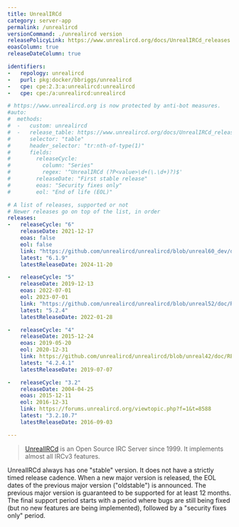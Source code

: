 ```yaml
---
title: UnrealIRCd
category: server-app
permalink: /unrealircd
versionCommand: ./unrealircd version
releasePolicyLink: https://www.unrealircd.org/docs/UnrealIRCd_releases
eoasColumn: true
releaseDateColumn: true

identifiers:
-   repology: unrealircd
-   purl: pkg:docker/bbriggs/unrealircd
-   cpe: cpe:2.3:a:unrealircd:unrealircd
-   cpe: cpe:/a:unrealircd:unrealircd

# https://www.unrealircd.org is now protected by anti-bot measures.
#auto:
#  methods:
#  -   custom: unrealircd
#  -   release_table: https://www.unrealircd.org/docs/UnrealIRCd_releases
#      selector: "table"
#      header_selector: "tr:nth-of-type(1)"
#      fields:
#        releaseCycle:
#          column: "Series"
#          regex: '^UnrealIRCd (?P<value>\d+(\.\d+)?)$'
#        releaseDate: "First stable release"
#        eoas: "Security fixes only"
#        eol: "End of life (EOL)"

# A list of releases, supported or not
# Newer releases go on top of the list, in order
releases:
-   releaseCycle: "6"
    releaseDate: 2021-12-17
    eoas: false
    eol: false
    link: "https://github.com/unrealircd/unrealircd/blob/unreal60_dev/doc/RELEASE-NOTES.md#unrealircd-{{'__LATEST__'|replace:'.',''}}"
    latest: "6.1.9"
    latestReleaseDate: 2024-11-20

-   releaseCycle: "5"
    releaseDate: 2019-12-13
    eoas: 2022-07-01
    eol: 2023-07-01
    link: "https://github.com/unrealircd/unrealircd/blob/unreal52/doc/RELEASE-NOTES.md#unrealircd-{{'__LATEST__'|replace:'.',''}}"
    latest: "5.2.4"
    latestReleaseDate: 2022-01-28

-   releaseCycle: "4"
    releaseDate: 2015-12-24
    eoas: 2019-05-20
    eol: 2020-12-31
    link: https://github.com/unrealircd/unrealircd/blob/unreal42/doc/RELEASE-NOTES
    latest: "4.2.4.1"
    latestReleaseDate: 2019-07-07

-   releaseCycle: "3.2"
    releaseDate: 2004-04-25
    eoas: 2015-12-11
    eol: 2016-12-31
    link: https://forums.unrealircd.org/viewtopic.php?f=1&t=8588
    latest: "3.2.10.7"
    latestReleaseDate: 2016-09-03

---
```


> [UnrealIRCd](https://www.unrealircd.org) is an Open Source IRC Server since 1999. It implements
> almost all IRCv3 features.

UnrealIRCd always has one "stable" version. It does not have a strictly timed release cadence.
When a new major version is released, the EOL dates of the previous major version ("oldstable") is announced.
The previous major version is guaranteed to be supported for at least 12 months.
The final support period starts with a period where bugs are still being fixed (but no new
features are being implemented), followed by a "security fixes only" period.
